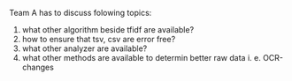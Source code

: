 Team A has to discuss folowing topics:
1. what other algorithm beside tfidf are available?
2. how to ensure that tsv, csv are error free?
3. what other analyzer are available?
4. what other methods are available to determin better raw data i. e. OCR-changes
